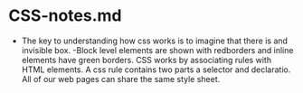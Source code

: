 # CSS-notes.md 
- The key to understanding how css works is to imagine that there is and invisible box.
-Block level elements are shown with redborders and inline elements have green borders.
CSS works by associating rules with HTML elements. A css rule contains two parts a selector and declaratio.
All of our web pages can share the same style sheet.